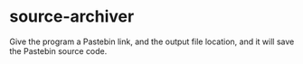 # source-archiver

Give the program a Pastebin link, and the output file location, and it will save the Pastebin source code.
